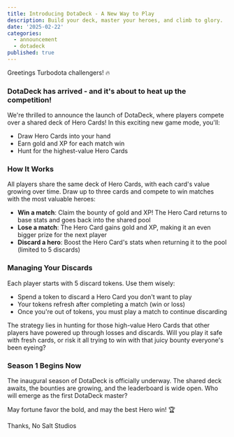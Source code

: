 ```yaml
---
title: Introducing DotaDeck - A New Way to Play
description: Build your deck, master your heroes, and climb to glory.
date: '2025-02-22'
categories:
  - announcement
  - dotadeck
published: true
---
```

<script context="module">
  import { base } from "$app/paths";
</script>

Greetings Turbodota challengers! 🔥

### DotaDeck has arrived - and it's about to heat up the competition!

We're thrilled to announce the launch of DotaDeck, where players compete over a shared deck of Hero Cards! In this exciting new game mode, you'll:

- Draw Hero Cards into your hand
- Earn gold and XP for each match win
- Hunt for the highest-value Hero Cards

### How It Works

All players share the same deck of Hero Cards, with each card's value growing over time. Draw up to three cards and compete to win matches with the most valuable heroes:

- **Win a match**: Claim the bounty of gold and XP! The Hero Card returns to base stats and goes back into the shared pool
- **Lose a match**: The Hero Card gains gold and XP, making it an even bigger prize for the next player
- **Discard a hero**: Boost the Hero Card's stats when returning it to the pool (limited to 5 discards)

### Managing Your Discards

Each player starts with 5 discard tokens. Use them wisely:
- Spend a token to discard a Hero Card you don't want to play
- Your tokens refresh after completing a match (win or loss)
- Once you're out of tokens, you must play a match to continue discarding

The strategy lies in hunting for those high-value Hero Cards that other players have powered up through losses and discards. Will you play it safe with fresh cards, or risk it all trying to win with that juicy bounty everyone's been eyeing?

### Season 1 Begins Now

The inaugural season of DotaDeck is officially underway. The shared deck awaits, the bounties are growing, and the leaderboard is wide open. Who will emerge as the first DotaDeck master?

May fortune favor the bold, and may the best Hero win! 🏆

Thanks,
No Salt Studios 